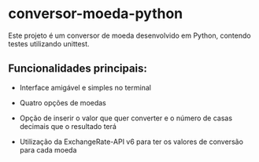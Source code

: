 # conversor-moeda-python

Este projeto é um conversor de moeda desenvolvido em Python, contendo testes utilizando unittest.

## Funcionalidades principais:
- Interface amigável e simples no terminal

- Quatro opções de moedas

- Opção de inserir o valor que quer converter e o número de casas decimais que o resultado terá

- Utilização da ExchangeRate-API v6 para ter os valores de conversão para cada moeda

